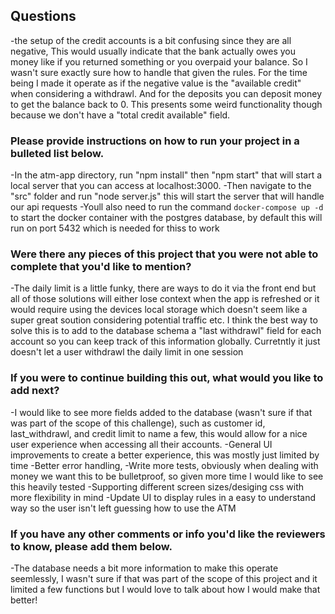 ## Questions
-the setup of the credit accounts is a bit confusing since they are all negative, This would usually indicate that the bank actually owes you money
    like if you returned something or you overpaid your balance. So I wasn't sure exactly sure how to handle that given the rules. For the time being
    I made it operate as if the negative value is the "available credit" when considering a withdrawl. And for the deposits you can deposit money 
    to get the balance back to 0. This presents some weird functionality though because we don't have a "total credit available" field. 

### Please provide instructions on how to run your project in a bulleted list below.

-In the atm-app directory, run "npm install" then "npm start" that will start a local server that you can access at localhost:3000.
-Then navigate to the "src" folder and run "node server.js" this will start the server that will handle our api requests
-Youll also need to run the command `docker-compose up -d` to start the docker container with the postgres database, by default this will run on port 5432 which is needed for thiss to work

### Were there any pieces of this project that you were not able to complete that you'd like to mention?
-The daily limit is a little funky, there are ways to do it via the front end but all of those solutions will either lose 
    context when the app is refreshed or it would require using the devices local storage which doesn't seem like a super great
    soution considering potential traffic etc. I think the best way to solve this is to add to the database schema a "last withdrawl" field
    for each account so you can keep track of this information globally. Curretntly it just doesn't let a user withdrawl the daily limit in one session
### If you were to continue building this out, what would you like to add next?
-I would like to see more fields added to the database (wasn't sure if that was part of the scope of this challenge), such as customer id, last_withdrawl, and credit limit to  name a few, this would allow for a nice user experience when accessing all their accounts.
-General UI improvements to create a better experience, this was mostly just limited by time
-Better error handling,
-Write more tests, obviously when dealing with money we want this to be bulletproof, so given more time I would like to see this 
    heavily tested
-Supporting different screen sizes/desiging css with more flexibility in mind
-Update UI to display rules in a easy to understand way so the user isn't left guessing how to use the ATM

### If you have any other comments or info you'd like the reviewers to know, please add them below.
-The database needs a bit more information to make this operate seemlessly, I wasn't sure if that was part of the scope of this project and it limited a few functions
    but I would love to talk about how I would make that better!